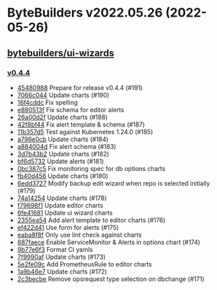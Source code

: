 # ByteBuilders v2022.05.26 (2022-05-26)


## [bytebuilders/ui-wizards](https://github.com/bytebuilders/ui-wizards)

### [v0.4.4](https://github.com/bytebuilders/ui-wizards/releases/tag/v0.4.4)

- [45480988](https://github.com/bytebuilders/ui-wizards/commit/45480988) Prepare for release v0.4.4 (#191)
- [7066c044](https://github.com/bytebuilders/ui-wizards/commit/7066c044) Update charts (#190)
- [16f4cddc](https://github.com/bytebuilders/ui-wizards/commit/16f4cddc) Fix spelling
- [e880513f](https://github.com/bytebuilders/ui-wizards/commit/e880513f) Fix schema for editor alerts
- [26a00d2f](https://github.com/bytebuilders/ui-wizards/commit/26a00d2f) Update charts (#188)
- [42f8bf44](https://github.com/bytebuilders/ui-wizards/commit/42f8bf44) Fix alert template & schema (#187)
- [11b357d5](https://github.com/bytebuilders/ui-wizards/commit/11b357d5) Test against Kubernetes 1.24.0 (#185)
- [a796e0cb](https://github.com/bytebuilders/ui-wizards/commit/a796e0cb) Update charts (#184)
- [a884004d](https://github.com/bytebuilders/ui-wizards/commit/a884004d) Fix alert schema (#183)
- [3d7b43b2](https://github.com/bytebuilders/ui-wizards/commit/3d7b43b2) Update charts (#182)
- [bf6d5732](https://github.com/bytebuilders/ui-wizards/commit/bf6d5732) Update alerts (#181)
- [0bc387c5](https://github.com/bytebuilders/ui-wizards/commit/0bc387c5) Fix monitoring spec for db options charts
- [fb40d456](https://github.com/bytebuilders/ui-wizards/commit/fb40d456) Update charts (#180)
- [6edd3727](https://github.com/bytebuilders/ui-wizards/commit/6edd3727) Modify backup edit wizard when repo is selected initially (#179)
- [74a14254](https://github.com/bytebuilders/ui-wizards/commit/74a14254) Update charts (#178)
- [f79698f1](https://github.com/bytebuilders/ui-wizards/commit/f79698f1) Update editor charts
- [6fe41681](https://github.com/bytebuilders/ui-wizards/commit/6fe41681) Update ui wizard charts
- [2355ea54](https://github.com/bytebuilders/ui-wizards/commit/2355ea54) Add alert template to editor charts (#176)
- [ef422d41](https://github.com/bytebuilders/ui-wizards/commit/ef422d41) Use form for alerts (#175)
- [eaba8f8f](https://github.com/bytebuilders/ui-wizards/commit/eaba8f8f) Only use lint check against charts
- [887faece](https://github.com/bytebuilders/ui-wizards/commit/887faece) Enable ServiceMonitor & Alerts in options chart (#174)
- [9b77e6f3](https://github.com/bytebuilders/ui-wizards/commit/9b77e6f3) Format CI yamls
- [7f9990af](https://github.com/bytebuilders/ui-wizards/commit/7f9990af) Update charts (#173)
- [5e2fe09c](https://github.com/bytebuilders/ui-wizards/commit/5e2fe09c) Add PrometheusRule to editor charts
- [1a9b46e7](https://github.com/bytebuilders/ui-wizards/commit/1a9b46e7) Update charts (#172)
- [2c3becbe](https://github.com/bytebuilders/ui-wizards/commit/2c3becbe) Remove opsrequest type selection on dbchange (#171)



